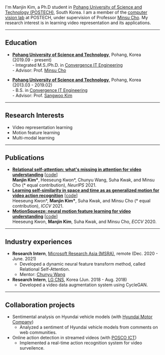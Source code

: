 <!--
**KimManjin/KimManjin** is a ✨ _special_ ✨ repository because its `README.md` (this file) appears on your GitHub profile.

Here are some ideas to get you started:

- 🔭 I’m currently working on ...
- 🌱 I’m currently learning ...
- 👯 I’m looking to collaborate on ...
- 🤔 I’m looking for help with ...
- 💬 Ask me about ...
- 📫 How to reach me: ...
- 😄 Pronouns: ...
- ⚡ Fun fact: ...
-->

I'm Manjin Kim, a Ph.D student in [Pohang University of Science and Technology (POSTECH)](https://www.postech.ac.kr/eng/), South Korea. I am a member of the [computer vision lab](http://cvlab.postech.ac.kr/lab/) at POSTECH, under supervision of Professor [Minsu Cho](http://cvlab.postech.ac.kr/~mcho/). My research interest is in learning video representation and its applications.

---------------------------------------------

## Education
- **[Pohang University of Science and Technology](http://postech.ac.kr/eng/)**, Pohang, Korea (2019.09 - present)  
  \- Integrated M.S./Ph.D. in [Convergence IT Engineering](https://cite.postech.ac.kr/)  
  \- Advisor: Prof. [Minsu Cho](http://cvlab.postech.ac.kr/~mcho/)
  
- **[Pohang University of Science and Technology](http://postech.ac.kr/eng/)**, Pohang, Korea (2013.03 - 2019.02)  
	\- B.S. in [Convergence IT Engineering](https://cite.postech.ac.kr/)  
	\- Advisor: Prof. [Sangwoo Kim](https://icsl.postech.ac.kr/)

---------------------------------------------

## Research Interests
* Video representation learning
* Motion feature learning
* Multi-modal learning

---------------------------------------------

## Publications
- **[Relational self-attention: what's missing in attention for video understanding](https://arxiv.org/abs/2111.01673)** &#91;[code](https://github.com/KimManjin/RSA)&#93;  
  **Manjin Kim\***, Heeseung Kwon\*, Chunyu Wang, Suha Kwak, and Minsu Cho (* equal contribution), _NeurIPS_ 2021.     
- **[Learning self-similarity in space and time as as generalized motion for video action recognition](https://arxiv.org/abs/2102.07092)** &#91;[code](https://github.com/arunos728/SELFY)&#93;  
  Heeseung Kwon\*, **Manjin Kim\***, Suha Kwak, and Minsu Cho (* equal contribution), _ICCV_ 2021.
- **[MotionSqueeze: neural motion feature learning for video understanding](https://arxiv.org/abs/2007.09933)** &#91;[code](https://github.com/arunos728/MotionSqueeze)&#93;  
  Heeseung Kwon, **Manjin Kim**, Suha Kwak, and Minsu Cho, _ECCV_ 2020.

---------------------------------------------

## Industry experiences
- **Research Intern**, [Microsoft Research Asia (MSRA)](https://www.microsoft.com/en-us/research/lab/microsoft-research-asia/), remote (Dec. 2020 - June. 2021)
    + Developed a dynamic neural feature transform method, called Relational Self-Attention.
    + Mentor: [Chunyu Wang](https://www.microsoft.com/en-us/research/people/chnuwa/)
- **Research Intern**, [LG CNS](https://www.lgcns.com/EN/Home), Korea (Jun. 2018 - Aug. 2018)
    + Developed a video data augmentation system using CycleGAN.

---------------------------------------------

## Collaboration projects
- Sentimental analysis on Hyundai vehicle models (with [Hyundai Motor Company](https://www.hyundai.com/kr/en/main))
    + Analyzed a sentiment of Hyundai vehicle models from comments on web communities.
- Online action detection in streamed videos (with [POSCO ICT](https://www.poscoict.com/servlet/Main?lang=en))
    + Implemented a real-time action recognition system for video surveilence.

